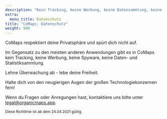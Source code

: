 ```yaml
---
description: "Kein Tracking, keine Werbung, keine Datensammlung, keine Statistiksammlung, keine Spyware"
extra:
  menu_title: Datenschutz
title: "CoMaps: Datenschutz"
weight: 900
---
```


CoMaps respektiert deine Privatsphäre und spürt dich nicht auf.

Im Gegensatz zu den meisten anderen Anwendungen gibt es in CoMaps kein
Tracking, keine Werbung, keine Spyware, keine Daten- und Statistiksammlung.

Lehne Überwachung ab - lebe deine Freiheit.

Halte dich von den neugierigen Augen der großen Technologiekonzernen fern!

Wenn du Fragen oder Anregungen hast, kontaktiere uns bitte unter
[legal@organicmaps.app](mailto:legal@organicmaps.app).

<sub>Diese Richtlinie ist ab dem 24.04.2021 gültig.</sub>
